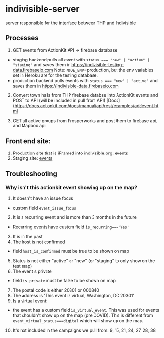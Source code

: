 # indivisible-server
server responsible for the interface between THP and Indivisible 

## Processes
1. GET events from ActionKit API => firebase database 
- staging backend pulls all event with `status === "new" | "active" | "staging"` and saves them in https://indivisible-testing-data.firebaseio.com
Note: `NODE_ENV`=production, but the env variables set in Heroku are for the testing database. 
- production backend pulls events with `status === "new" | "active"` and saves them in https://indivisible-data.firebaseio.com

2. Convert town halls from THP firebase databse into ActionKit events and POST to API (will be included in pull from API)
[Docs](https://docs.actionkit.com/docs/manual/api/rest/examples/addevent.html

3. GET all active groups from Prosperworks and post them to firebase api, and Mapbox api

## Front end site:
1. Production site that is iFramed into indivisible.org: [events](https://indivisible-maps.herokuapp.com/events)
2. Staging site: [events](https://meganrm.github.io/indivisible-map/events)

## Troubleshooting
### Why isn't this actionkit event showing up on the map?

1. It doesn't have an issue focus
- custom field `event_issue_focus`
2. It is a recurring event and is more than 3 months in the future
- Recurring events have custom field `is_recurring==='Yes'`
3. It is in the past
4. The host is not confirmed 
- field `host_is_confirmed` must be true to be shown on map
5. Status is not either "active" or "new" (or "staging" to only show on the test map)
6. The event s private
- field `is_private` must be false to be shown on map
7. The postal code is either 20301 or 000840
8. The address is 'This event is virtual, Washington, DC 20301'
9. Is a virtual event:
- the event has a custom field `is_virtual_event`. This was used for events that shouldn't show up on the map (pre COVID). This is different from `event_virtual_status===digital` which will show up on the map.
10. It's not included in the campaigns we pull from: 9, 15, 21, 24, 27, 28, 38
